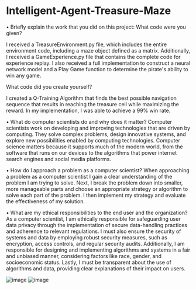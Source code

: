 # Intelligent-Agent-Treasure-Maze

•	Briefly explain the work that you did on this project:
What code were you given?

I received a TreasureEnvironment.py file, which includes the entire environment code, including a maze object defined as a matrix. Additionally, I received a GameExperience.py file that contains the complete code for experience replay. I also received a full implementation to construct a neural network model and a Play Game function to determine the pirate's ability to win any game.

What code did you create yourself?

I created a Q-Training Algorithm that finds the best possible navigation sequence that results in reaching the treasure cell while maximizing the reward. In my implementation, I was able to achieve a 99% win rate.


•	What do computer scientists do and why does it matter?
Computer scientists work on developing and improving technologies that are driven by computing. They solve complex problems, design innovative systems, and explore new possibilities enabled by computing technologies. Computer science matters because it supports much of the modern world, from the software that runs on our devices to the algorithms that power internet search engines and social media platforms.

•	How do I approach a problem as a computer scientist?
When approaching a problem as a computer scientist I gain a clear understanding of the problem I am trying to solve. Next, I break the problem down into smaller, more manageable parts and choose an appropriate strategy or algorithm to solve each part of the problem. I then implement my strategy and evaluate the effectiveness of my solution.


•	What are my ethical responsibilities to the end user and the organization?
As a computer scientist, I am ethically responsible for safeguarding user data privacy through the implementation of secure data-handling practices and adherence to relevant regulations. I must also ensure the security of systems and data by employing robust security measures, such as encryption, access controls, and regular security audits. Additionally, I am responsible for designing and implementing algorithms and systems in a fair and unbiased manner, considering factors like race, gender, and socioeconomic status. Lastly, I must be transparent about the use of algorithms and data, providing clear explanations of their impact on users.

![image](https://github.com/TeeCain/Intelligent-Agent-Treasure-Maze/assets/111044931/63f47696-4dbf-48a4-812d-ada33cf726b3)
![image](https://github.com/TeeCain/Intelligent-Agent-Treasure-Maze/assets/111044931/63f47696-4dbf-48a4-812d-ada33cf726b3)
